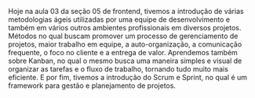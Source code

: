 Hoje na aula 03 da seção 05 de frontend, tivemos a introdução de várias metodologias ágeis utilizadas por uma equipe de desenvolvimento e também em vários outros ambientes profissionais em diversos projetos. Métodos no qual buscam promover um processo de gerenciamento de projetos, maior trabalho em equipe, a auto-organização, a comunicação frequente, o foco no cliente e a entrega de valor.
Aprendemos também sobre Kanban, no qual o mesmo busca uma maneira simples e visual de organizar as tarefas e o fluxo de trabalho, tornando tudo muito mais eficiente.
E por fim, tivemos a introdução do Scrum e Sprint, no qual é um framework para gestão e planejamento de projetos.